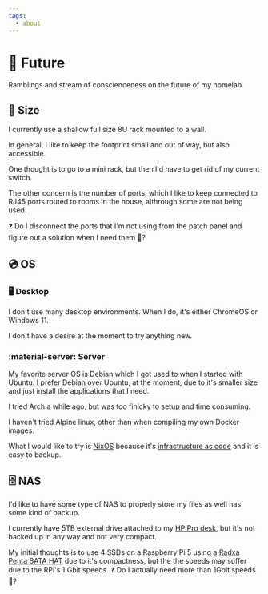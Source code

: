 ```yaml
---
tags:
  - about
---
```

# :rocket: Future

Ramblings and stream of conscienceness on the future of my homelab.

## :straight_ruler: Size

I currently use a shallow full size 8U rack mounted to a wall.

In general, I like to keep the footprint small and out of way, but also accessible.

One thought is to go to a mini rack, but then I'd have to get rid of my current switch.

The other concern is the number of ports, which I like to keep connected to RJ45 ports routed to rooms in the house, althrough some are not being used.

:question: Do I disconnect the ports that I'm not using from the patch panel and figure out a solution when I need them :thinking:?

## :cd: OS

### :desktop_computer: Desktop

I don't use many desktop environments. When I do, it's either ChromeOS or Windows 11.

I don't have a desire at the moment to try anything new.

### :material-server: Server

My favorite server OS is Debian which I got used to when I started with Ubuntu. I prefer Debian over Ubuntu, at the moment, due to it's smaller size and just install the applications that I need.

I tried Arch a while ago, but was too finicky to setup and time consuming.

I haven't tried Alpine linux, other than when compiling my own Docker images.

What I would like to try is [NixOS][4] because it's [infractructure as code][3] and it is easy to backup.

## :file_cabinet: NAS

I'd like to have some type of NAS to properly store my files as well has some kind of backup.

I currently have 5TB external drive attached to my [HP Pro desk][1], but it's not backed up in any way and not very compact.

My initial thoughts is to use 4 SSDs on a Raspberry Pi 5 using a [Radxa Penta SATA HAT][2] due to it's compactness, but
the the speeds may suffer due to the RPi's 1 Gbit speeds. :question: Do I actually need more than 1Gbit speeds :thinking:?

[1]: <../hardware/hp-prodesk-600-g3.md>
[2]: <https://radxa.com/products/accessories/penta-sata-hat/>
[3]: <https://www.redhat.com/en/topics/automation/what-is-infrastructure-as-code-iac>
[4]: <https://nixos.org/>
